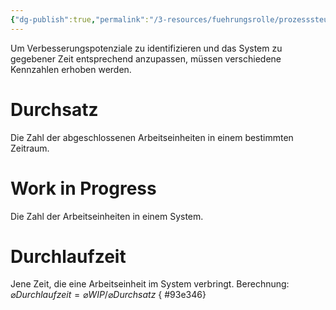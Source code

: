 ```yaml
---
{"dg-publish":true,"permalink":"/3-resources/fuehrungsrolle/prozesssteuerung/kanban-in-der-it-von-klaus-leopold/metriken/","created":"2024-11-11T08:59:37.888+01:00","updated":"2024-04-17T20:14:19.401+02:00"}
---
```



Um Verbesserungspotenziale zu identifizieren und das System zu gegebener Zeit entsprechend anzupassen, müssen verschiedene Kennzahlen erhoben werden.

# Durchsatz

Die Zahl der abgeschlossenen Arbeitseinheiten in einem bestimmten Zeitraum.

# Work in Progress

Die Zahl der Arbeitseinheiten in einem System.

# Durchlaufzeit

Jene Zeit, die eine Arbeitseinheit im System verbringt.
Berechnung: $\varnothing Durchlaufzeit = \varnothing WIP / \varnothing Durchsatz$
{ #93e346}


